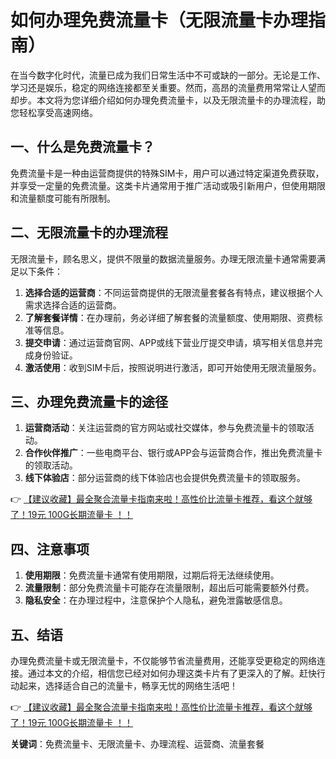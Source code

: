 # 如何办理免费流量卡（无限流量卡办理指南）

在当今数字化时代，流量已成为我们日常生活中不可或缺的一部分。无论是工作、学习还是娱乐，稳定的网络连接都至关重要。然而，高昂的流量费用常常让人望而却步。本文将为您详细介绍如何办理免费流量卡，以及无限流量卡的办理流程，助您轻松享受高速网络。

## 一、什么是免费流量卡？

免费流量卡是一种由运营商提供的特殊SIM卡，用户可以通过特定渠道免费获取，并享受一定量的免费流量。这类卡片通常用于推广活动或吸引新用户，但使用期限和流量额度可能有所限制。

## 二、无限流量卡的办理流程

无限流量卡，顾名思义，提供不限量的数据流量服务。办理无限流量卡通常需要满足以下条件：

1. **选择合适的运营商**：不同运营商提供的无限流量套餐各有特点，建议根据个人需求选择合适的运营商。
2. **了解套餐详情**：在办理前，务必详细了解套餐的流量额度、使用期限、资费标准等信息。
3. **提交申请**：通过运营商官网、APP或线下营业厅提交申请，填写相关信息并完成身份验证。
4. **激活使用**：收到SIM卡后，按照说明进行激活，即可开始使用无限流量服务。

## 三、办理免费流量卡的途径

1. **运营商活动**：关注运营商的官方网站或社交媒体，参与免费流量卡的领取活动。
2. **合作伙伴推广**：一些电商平台、银行或APP会与运营商合作，推出免费流量卡的领取活动。
3. **线下体验店**：部分运营商的线下体验店也会提供免费流量卡的领取服务。

👉 [【建议收藏】最全聚合流量卡指南来啦！高性价比流量卡推荐，看这个就够了！19元 100G长期流量卡 ！！](https://bit.ly/Liuliangka)

## 四、注意事项

1. **使用期限**：免费流量卡通常有使用期限，过期后将无法继续使用。
2. **流量限制**：部分免费流量卡可能存在流量限制，超出后可能需要额外付费。
3. **隐私安全**：在办理过程中，注意保护个人隐私，避免泄露敏感信息。

## 五、结语

办理免费流量卡或无限流量卡，不仅能够节省流量费用，还能享受更稳定的网络连接。通过本文的介绍，相信您已经对如何办理这类卡片有了更深入的了解。赶快行动起来，选择适合自己的流量卡，畅享无忧的网络生活吧！

👉 [【建议收藏】最全聚合流量卡指南来啦！高性价比流量卡推荐，看这个就够了！19元 100G长期流量卡 ！！](https://bit.ly/Liuliangka)

**关键词**：免费流量卡、无限流量卡、办理流程、运营商、流量套餐